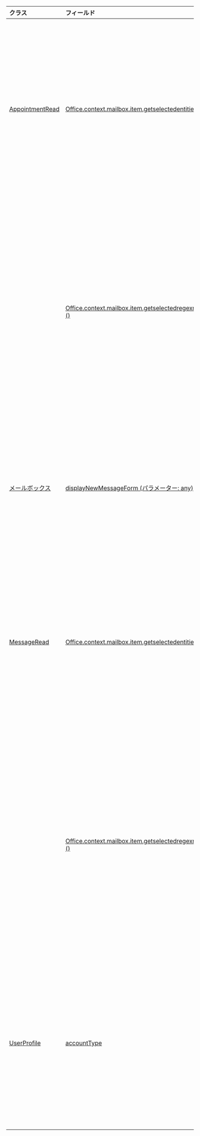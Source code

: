 | クラス | フィールド | 説明 |
|:---|:---|:---|
|[AppointmentRead](/javascript/api/outlook/outlook.appointmentread)|[Office.context.mailbox.item.getselectedentities ()](/javascript/api/outlook/outlook.appointmentread#getselectedentities--)|強調表示された一致内で見つかったユーザーが選択しているエンティティを取得します。|
||[Office.context.mailbox.item.getselectedregexmatches ()](/javascript/api/outlook/outlook.appointmentread#getselectedregexmatches--)|マニフェスト XML ファイルで定義した正規表現と一致する、強調表示された一致内の文字列値を返します。|
|[メールボックス](/javascript/api/outlook/outlook.mailbox)|[displayNewMessageForm (パラメーター: any)](/javascript/api/outlook/outlook.mailbox#displaynewmessageform-parameters-)|新しいメッセージを作成するためのフォームを表示します。|
|[MessageRead](/javascript/api/outlook/outlook.messageread)|[Office.context.mailbox.item.getselectedentities ()](/javascript/api/outlook/outlook.messageread#getselectedentities--)|強調表示された一致内で見つかったユーザーが選択しているエンティティを取得します。|
||[Office.context.mailbox.item.getselectedregexmatches ()](/javascript/api/outlook/outlook.messageread#getselectedregexmatches--)|マニフェスト XML ファイルで定義した正規表現と一致する、強調表示された一致内の文字列値を返します。|
|[UserProfile](/javascript/api/outlook/outlook.userprofile)|[accountType](/javascript/api/outlook/outlook.userprofile#accounttype)|メールボックスに関連付けられているユーザーのアカウントの種類を取得します。|
